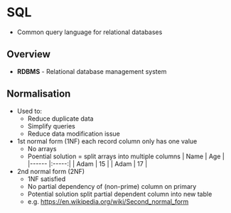 # SQL
* Common query language for relational databases
## Overview
* **RDBMS** - Relational database management system
## Normalisation
* Used to:
  * Reduce duplicate data
  * Simplify queries
  * Reduce data modification issue
* 1st normal form (1NF) each record column only has one value
  * No arrays
  * Poential solution = split arrays into multiple columns
| Name 	| Age 	 |
|------	|:-----:|
| Adam 	| 15  	 |
| Adam 	| 17  	 |
* 2nd normal form (2NF)
  * 1NF satisfied
  * No partial dependency of (non-prime) column on primary
  * Potential solution split partial dependent column into new table
  * e.g. https://en.wikipedia.org/wiki/Second_normal_form
